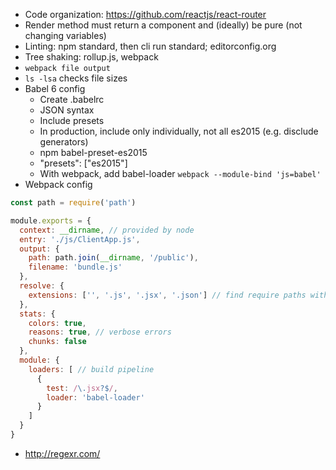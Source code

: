 - Code organization: https://github.com/reactjs/react-router
- Render method must return a component and (ideally) be pure (not changing variables)
- Linting: npm standard, then cli run standard; editorconfig.org
- Tree shaking: rollup.js, webpack
- `webpack file output`
- `ls -lsa` checks file sizes
- Babel 6 config
  - Create .babelrc
  - JSON syntax
  - Include presets
  - In production, include only individually, not all es2015 (e.g. disclude generators)
  - npm babel-preset-es2015
  - "presets": ["es2015"]
  - With webpack, add babel-loader `webpack --module-bind 'js=babel'`
- Webpack config
```js
const path = require('path')

module.exports = {
  context: __dirname, // provided by node
  entry: './js/ClientApp.js',
  output: {
    path: path.join(__dirname, '/public'),
    filename: 'bundle.js'
  },
  resolve: {
    extensions: ['', '.js', '.jsx', '.json'] // find require paths without extensions
  },
  stats: {
    colors: true,
    reasons: true, // verbose errors
    chunks: false
  },
  module: {
    loaders: [ // build pipeline
      {
        test: /\.jsx?$/,
        loader: 'babel-loader'
      }
    ]
  }
}
```
- http://regexr.com/
